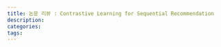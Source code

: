 ```yaml
---
title: 논문 리뷰 : Contrastive Learning for Sequential Recommendation
description:
categories:
tags:
---
```


